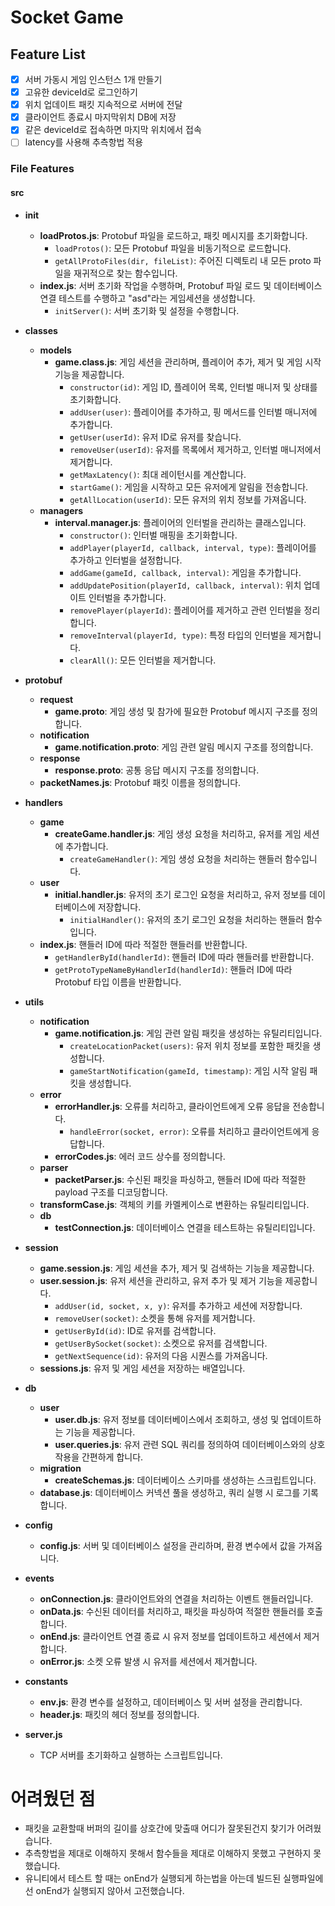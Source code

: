 # Socket Game


## Feature List

- [x] 서버 가동시 게임 인스턴스 1개 만들기
- [x] 고유한 deviceId로 로그인하기
- [x] 위치 업데이트 패킷 지속적으로 서버에 전달
- [x] 클라이언트 종료시 마지막위치 DB에 저장
- [x] 같은 deviceId로 접속하면 마지막 위치에서 접속
- [ ] latency를 사용해 추측항법 적용

### File Features

#### src
- **init**
  - **loadProtos.js**: Protobuf 파일을 로드하고, 패킷 메시지를 초기화합니다.
    - `loadProtos()`: 모든 Protobuf 파일을 비동기적으로 로드합니다.
    - `getAllProtoFiles(dir, fileList)`: 주어진 디렉토리 내 모든 proto 파일을 재귀적으로 찾는 함수입니다.
  - **index.js**: 서버 초기화 작업을 수행하며, Protobuf 파일 로드 및 데이터베이스 연결 테스트를 수행하고 "asd"라는 게임세션을 생성합니다.
    - `initServer()`: 서버 초기화 및 설정을 수행합니다.

- **classes**
  - **models**
    - **game.class.js**: 게임 세션을 관리하며, 플레이어 추가, 제거 및 게임 시작 기능을 제공합니다.
      - `constructor(id)`: 게임 ID, 플레이어 목록, 인터벌 매니저 및 상태를 초기화합니다.
      - `addUser(user)`: 플레이어를 추가하고, 핑 메서드를 인터벌 매니저에 추가합니다.
      - `getUser(userId)`: 유저 ID로 유저를 찾습니다.
      - `removeUser(userId)`: 유저를 목록에서 제거하고, 인터벌 매니저에서 제거합니다.
      - `getMaxLatency()`: 최대 레이턴시를 계산합니다.
      - `startGame()`: 게임을 시작하고 모든 유저에게 알림을 전송합니다.
      - `getAllLocation(userId)`: 모든 유저의 위치 정보를 가져옵니다.
  - **managers**
    - **interval.manager.js**: 플레이어의 인터벌을 관리하는 클래스입니다.
      - `constructor()`: 인터벌 매핑을 초기화합니다.
      - `addPlayer(playerId, callback, interval, type)`: 플레이어를 추가하고 인터벌을 설정합니다.
      - `addGame(gameId, callback, interval)`: 게임을 추가합니다.
      - `addUpdatePosition(playerId, callback, interval)`: 위치 업데이트 인터벌을 추가합니다.
      - `removePlayer(playerId)`: 플레이어를 제거하고 관련 인터벌을 정리합니다.
      - `removeInterval(playerId, type)`: 특정 타입의 인터벌을 제거합니다.
      - `clearAll()`: 모든 인터벌을 제거합니다.

- **protobuf**
  - **request**
    - **game.proto**: 게임 생성 및 참가에 필요한 Protobuf 메시지 구조를 정의합니다.
  - **notification**
    - **game.notification.proto**: 게임 관련 알림 메시지 구조를 정의합니다.
  - **response**
    - **response.proto**: 공통 응답 메시지 구조를 정의합니다.
  - **packetNames.js**: Protobuf 패킷 이름을 정의합니다.

- **handlers**
  - **game**
    - **createGame.handler.js**: 게임 생성 요청을 처리하고, 유저를 게임 세션에 추가합니다.
      - `createGameHandler()`: 게임 생성 요청을 처리하는 핸들러 함수입니다.
  - **user**
    - **initial.handler.js**: 유저의 초기 로그인 요청을 처리하고, 유저 정보를 데이터베이스에 저장합니다.
      - `initialHandler()`: 유저의 초기 로그인 요청을 처리하는 핸들러 함수입니다.
  - **index.js**: 핸들러 ID에 따라 적절한 핸들러를 반환합니다.
    - `getHandlerById(handlerId)`: 핸들러 ID에 따라 핸들러를 반환합니다.
    - `getProtoTypeNameByHandlerId(handlerId)`: 핸들러 ID에 따라 Protobuf 타입 이름을 반환합니다.

- **utils**
  - **notification**
    - **game.notification.js**: 게임 관련 알림 패킷을 생성하는 유틸리티입니다.
      - `createLocationPacket(users)`: 유저 위치 정보를 포함한 패킷을 생성합니다.
      - `gameStartNotification(gameId, timestamp)`: 게임 시작 알림 패킷을 생성합니다.
  - **error**
    - **errorHandler.js**: 오류를 처리하고, 클라이언트에게 오류 응답을 전송합니다.
      - `handleError(socket, error)`: 오류를 처리하고 클라이언트에게 응답합니다.
    - **errorCodes.js**: 에러 코드 상수를 정의합니다.
  - **parser**
    - **packetParser.js**: 수신된 패킷을 파싱하고, 핸들러 ID에 따라 적절한 payload 구조를 디코딩합니다.
  - **transformCase.js**: 객체의 키를 카멜케이스로 변환하는 유틸리티입니다.
  - **db**
    - **testConnection.js**: 데이터베이스 연결을 테스트하는 유틸리티입니다.

- **session**
  - **game.session.js**: 게임 세션을 추가, 제거 및 검색하는 기능을 제공합니다.
  - **user.session.js**: 유저 세션을 관리하고, 유저 추가 및 제거 기능을 제공합니다.
    - `addUser(id, socket, x, y)`: 유저를 추가하고 세션에 저장합니다.
    - `removeUser(socket)`: 소켓을 통해 유저를 제거합니다.
    - `getUserById(id)`: ID로 유저를 검색합니다.
    - `getUserBySocket(socket)`: 소켓으로 유저를 검색합니다.
    - `getNextSequence(id)`: 유저의 다음 시퀀스를 가져옵니다.
  - **sessions.js**: 유저 및 게임 세션을 저장하는 배열입니다.

- **db**
  - **user**
    - **user.db.js**: 유저 정보를 데이터베이스에서 조회하고, 생성 및 업데이트하는 기능을 제공합니다.
    - **user.queries.js**: 유저 관련 SQL 쿼리를 정의하여 데이터베이스와의 상호작용을 간편하게 합니다.
  - **migration**
    - **createSchemas.js**: 데이터베이스 스키마를 생성하는 스크립트입니다.
  - **database.js**: 데이터베이스 커넥션 풀을 생성하고, 쿼리 실행 시 로그를 기록합니다.

- **config**
  - **config.js**: 서버 및 데이터베이스 설정을 관리하며, 환경 변수에서 값을 가져옵니다.

- **events**
  - **onConnection.js**: 클라이언트와의 연결을 처리하는 이벤트 핸들러입니다.
  - **onData.js**: 수신된 데이터를 처리하고, 패킷을 파싱하여 적절한 핸들러를 호출합니다.
  - **onEnd.js**: 클라이언트 연결 종료 시 유저 정보를 업데이트하고 세션에서 제거합니다.
  - **onError.js**: 소켓 오류 발생 시 유저를 세션에서 제거합니다.

- **constants**
  - **env.js**: 환경 변수를 설정하고, 데이터베이스 및 서버 설정을 관리합니다.
  - **header.js**: 패킷의 헤더 정보를 정의합니다.

- **server.js**
  - TCP 서버를 초기화하고 실행하는 스크립트입니다.


# 어려웠던 점
- 패킷을 교환할때 버퍼의 길이를 상호간에 맞출때 어디가 잘못된건지 찾기가 어려웠습니다.
- 추측항법을 제대로 이해하지 못해서 함수들을 제대로 이해하지 못했고 구현하지 못했습니다.
- 유니티에서 테스트 할 때는 onEnd가 실행되게 하는법을 아는데 빌드된 실행파일에선 onEnd가 실행되지 않아서 고전했습니다.
